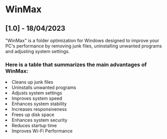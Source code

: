 
# WinMax
<h2>[1.0] - 18/04/2023</h2>




<p>"WinMax" is a folder optimization for Windows designed to improve your PC's performance by removing junk files, uninstalling unwanted programs and adjusting system settings.</p>
<h3>Here is a table that summarizes the main advantages of WinMax:</h3>
<li>Cleans up junk files</li>
<li>Uninstalls unwanted programs </li>
<li>Adjusts system settings</li>
<li>Improves system speed  </li>
<li>Enhances system stability </li>
<li>Increases responsiveness</li>
<li>Frees up disk space </li>
<li>Enhances system security</li>
<li>Reduces startup time  </li>
<li>Improves Wi-Fi Performance </li>

